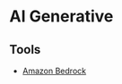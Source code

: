 # AI Generative

<!--
https://youtube.com/watch?v=dzOWn8TI738
-->

## Tools

- [Amazon Bedrock](/aws/services/bedrock.md)

<!--
aider
ml.aws
-->
